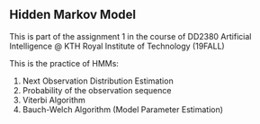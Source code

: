 ## Hidden Markov Model

This is part of the assignment 1 in the course of DD2380 Artificial Intelligence @ KTH Royal Institute of Technology (19FALL)

This is the practice of HMMs:

1. Next Observation Distribution Estimation
2. Probability of the observation sequence
3. Viterbi Algorithm
4. Bauch-Welch Algorithm (Model Parameter Estimation)
